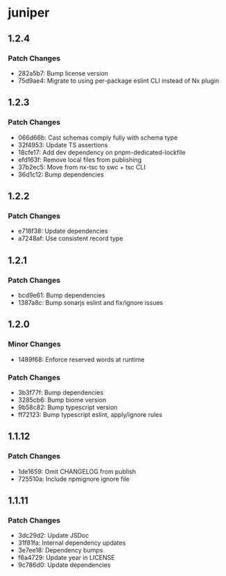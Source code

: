 # juniper

## 1.2.4

### Patch Changes

- 282a5b7: Bump license version
- 75d9ae4: Migrate to using per-package eslint CLI instead of Nx plugin

## 1.2.3

### Patch Changes

- 066d66b: Cast schemas comply fully with schema type
- 32f4953: Update TS assertions
- 18cfe17: Add dev dependency on pnpm-dedicated-lockfile
- efd163f: Remove local files from publishing
- 37b2ec5: Move from nx-tsc to swc + tsc CLI
- 36d1c12: Bump dependencies

## 1.2.2

### Patch Changes

- e718f38: Update dependencies
- a7248af: Use consistent record type

## 1.2.1

### Patch Changes

- bcd9e61: Bump dependencies
- 1387a8c: Bump sonarjs eslint and fix/ignore issues

## 1.2.0

### Minor Changes

- 1489f68: Enforce reserved words at runtime

### Patch Changes

- 3b3f77f: Bump dependencies
- 3285cb6: Bump biome version
- 9b58c82: Bump typescript version
- ff72123: Bump typescript eslint, apply/ignore rules

## 1.1.12

### Patch Changes

- 1de1659: Omit CHANGELOG from publish
- 725510a: Include npmignore ignore file

## 1.1.11

### Patch Changes

- 3dc29d2: Update JSDoc
- 31f81fa: Internal dependency updates
- 3e7ee18: Dependency bumps
- f6a4729: Update year in LICENSE
- 9c786d0: Update dependencies
